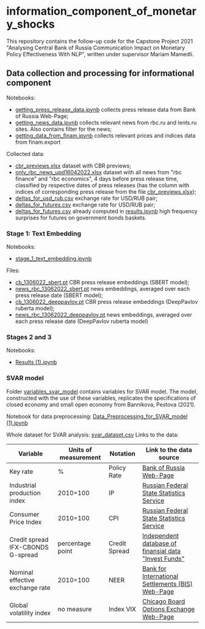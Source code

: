 # information_component_of_monetary_shocks
This repository contains the follow-up code for the Capstone Project 2021 "Analysing Central Bank of Russia Communication Impact on Monetary Policy Effectiveness With NLP", written under supervisor Mariam Mamedli.

## Data collection and processing for informational component
Notebooks:
* [getting_press_release_data.ipynb](https://github.com/tssorokina/information_component_of_monetary_shocks/blob/main/getting_press_release_data.ipynb) collects press release data from Bank of Russia Web-Page;
* [getting_news_data.ipynb](https://github.com/tssorokina/information_component_of_monetary_shocks/blob/main/getting_news_data.ipynb) collects relevant news from rbc.ru and lents.ru sites. Also contains filter for the news;
* [getting_data_from_finam.ipynb](https://github.com/tssorokina/information_component_of_monetary_shocks/blob/main/getting_data_from_finam.ipynb) collects relevant prices and indices data from finam.export


Collected data:
* [cbr_previews.xlsx](https://github.com/tssorokina/information_component_of_monetary_shocks/blob/main/cbr_previews.xlsx) dataset with CBR previews;
* [only_rbc_news_upd16042022.xlsx](https://github.com/tssorokina/information_component_of_monetary_shocks/blob/main/only_rbc_news_upd16042022.xlsx) dataset with all news from "rbc finance" and "rbc economics", 4 days before press release time, classified by respective dates of press releases (has the column with indices of corresponding press release from the file [cbr_previews.xlsx](https://github.com/tssorokina/information_component_of_monetary_shocks/blob/main/cbr_previews.xlsx));
* [deltas_for_usd_rub.csv](https://github.com/tssorokina/information_component_of_monetary_shocks/blob/main/deltas_for_usd_rub.csv) exchange rate for USD/RUB pair;
* [deltas_for_futures.csv](https://github.com/tssorokina/information_component_of_monetary_shocks/blob/main/deltas_for_futures.csv) exchange rate for USD/RUB pair;
* [deltas_for_futures.csv](https://github.com/tssorokina/information_component_of_monetary_shocks/blob/main/deltas_for_futures.csv) already computed in [results.ipynb]() high frequency surprises for futures on government bonds baskets.

### Stage 1: Text Embedding
Notebooks:
* [stage_1_text_embedding.ipynb](https://github.com/tssorokina/information_component_of_monetary_shocks/blob/main/stage_1_text_embedding.ipynb) 

Files:
* [cb_1306022_sbert.pt](https://github.com/tssorokina/information_component_of_monetary_shocks/blob/main/cb_1306022_sbert.pt) CBR press release embeddings (SBERT model);
* [news_rbc_13062022_sbert.pt](https://github.com/tssorokina/information_component_of_monetary_shocks/blob/main/news_rbc_13062022_sbert.pt) news embeddings, averaged over each press release date  (SBERT model);
* [cb_1306022_deeppavlov.pt](https://github.com/tssorokina/information_component_of_monetary_shocks/blob/main/cb_1306022_deeppavlov.pt) CBR press release embeddings (DeepPavlov ruberta model);
* [news_rbc_13062022_deeppavlov.pt](https://github.com/tssorokina/information_component_of_monetary_shocks/blob/main/news_rbc_13062022_deeppavlov.pt) news embeddings, averaged over each press release date (DeepPavlov ruberta model)

### Stages 2 and 3
Notebooks:
* [Results (1).ipynb](https://github.com/tssorokina/information_component_of_monetary_shocks/blob/main/Results%20(1).ipynb)


### SVAR model
Folder [variables_svar_model](https://github.com/tssorokina/information_component_of_monetary_shocks/tree/main/variables_svar_model) contains variables for SVAR model. The model, constructed with the use of these variables, replicates the specifications of closed economy and small open economy from Bannikova, Pestova (2021).

Notebook for data preprocessing: [Data_Preprocessing_for_SVAR_model (1).ipynb](https://github.com/tssorokina/information_component_of_monetary_shocks/blob/main/Data_Preprocessing_for_SVAR_model%20(1).ipynb)

Whole dataset for SVAR analysis: [svar_dataset.csv](https://github.com/tssorokina/information_component_of_monetary_shocks/blob/main/svar_dataset.csv)
Links to the data:

Variable | Units of measurement | Notation | Link to the data source
--- | --- | --- | --- 
Key rate | % | Policy Rate | [Bank of Russia Web-Page](https://www.cbr.ru/eng/hd_base/KeyRate/)
Industrial production index | 2010=100 | IP | [Russian Federal State Statistics Service](https://rosstat.gov.ru/compendium/document/50802)
Consumer Price Index | 2010=100 | CPI | [Russian Federal State Statistics Service](https://rosstat.gov.ru/compendium/document/50802)
Credit spread IFX-CBONDS G-spread | percentage point | Credit Spread | [Independent database of finansial data "Invest Funds"](https://investfunds.ru/indexes/22185/)
Nominal effective exchange rate | 2010=100 | NEER | [Bank for International Settlements (BIS) Web-Page](https://stats.bis.org/statx/srs/tseries/EER/M.N.B.RU?t=i1&p=201909&m=B&c=&o=w:201902.202002,s:line)
Global volatility index | no measure | Index VIX | [Chicago Board Options Exchange Web-Page](https://www.cboe.com/tradable_products/vix/vix_historical_data/)
